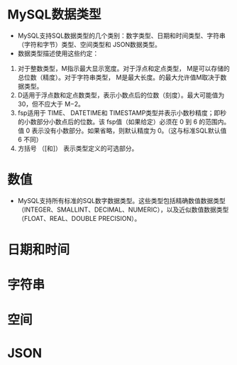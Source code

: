 # MySQL数据类型

- MySQL支持SQL数据类型的几个类别：数字类型、日期和时间类型、字符串（字符和字节）类型、空间类型和 JSON数据类型。
- 数据类型描述使用这些约定：

1. 对于整数类型，M指示最大显示宽度。对于浮点和定点类型， M是可以存储的总位数（精度）。对于字符串类型， M是最大长度。的最大允许值M取决于数据类型。
2. D适用于浮点数和定点数类型，表示小数点后的位数（刻度）。最大可能值为 30，但不应大于 M−2。
3. fsp适用于 TIME、 DATETIME和 TIMESTAMP类型并表示小数秒精度；即秒的小数部分小数点后的位数。该 fsp值（如果给定）必须在 0 到 6 的范围内。值 0 表示没有小数部分。如果省略，则默认精度为 0。（这与标准SQL默认值 6 不同）
4. 方括号 （\[和\]） 表示类型定义的可选部分。

# 数值

- MySQL支持所有标准的SQL数字数据类型。这些类型包括精确数值数据类型（INTEGER、SMALLINT、DECIMAL、NUMERIC），以及近似数值数据类型（FLOAT、REAL、DOUBLE PRECISION）。



# 日期和时间

# 字符串

# 空间

# JSON